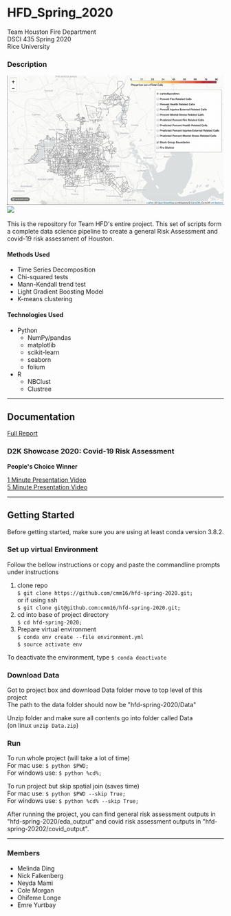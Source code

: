 # HFD_Spring_2020
Team Houston Fire Department \
DSCI 435 Spring 2020 \
Rice University 


### Description 
<img src="images/fdmap.gif" height="300">  <img src="images/healthmap.gif" height="300">

This is the repository for Team HFD's entire project. This set of scripts form a complete data science pipeline to create a general Risk Assessment and covid-19 risk assessment of Houston.

#### Methods Used 
- Time Series Decomposition
- Chi-squared tests
- Mann-Kendall trend test
- Light Gradient Boosting Model
- K-means clustering 

#### Technologies Used 
- Python 
   - NumPy/pandas
   - matplotlib 
   - scikit-learn
   - seaborn
   - folium 
- R 
   - NBClust 
   - Clustree

---
## Documentation 
[Full Report](https://drive.google.com/file/d/1lHDojuRc_ST6w6Wpj1SJOviPhoVKFqMl/view?usp=sharing)

### D2K Showcase 2020: Covid-19 Risk Assessment 
**People's Choice Winner**

[1 Minute Presentation Video](https://www.youtube.com/watch?v=amsAb2AAe24) \
[5 Minute Presentation Video](https://rice.app.box.com/s/qoxwjch1cir9ggsjkea5wj91gqmauir7)

---
## Getting Started 
Before getting started, make sure you are using at least conda version 3.8.2. 

### Set up virtual Environment
Follow the bellow instructions or copy and paste the commandline prompts under instructions
1. clone repo\
   `$ git clone https://github.com/cmm16/hfd-spring-2020.git;`\
  or if using ssh\
  `$ git clone git@github.com:cmm16/hfd-spring-2020.git;`
2. cd into base of project directory\
   `$ cd hfd-spring-2020;`
3. Prepare virtual environment\
  `$ conda env create --file environment.yml`\
  `$ source activate env`

To deactivate the environment, type `$ conda deactivate`
   
### Download Data
Got to project box and download Data folder move to top level of this project\
The path to the data folder should now be "hfd-spring-2020/Data"

Unzip folder and make sure all contents go into folder called Data\
(on linux `unzip Data.zip`)

### Run
To run whole project (will take a lot of time)\
For mac use: `$ python $PWD;`\
For windows use: `$ python %cd%;`

To run project but skip spatial join (saves time)\
For mac use: `$ python $PWD --skip True;`\
For windows use: `$ python %cd% --skip True;`

After running the project, you can find general risk assessment outputs in "hfd-spring-2020/eda_output" and covid risk assessment outputs in "hfd-spring-20202/covid_output". 

---
### Members

- Melinda Ding 
- Nick Falkenberg
- Neyda Mami 
- Cole Morgan
- Ohifeme Longe
- Emre Yurtbay
